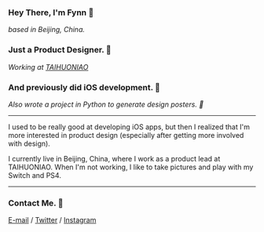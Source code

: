 ### Hey There, I'm Fynn 👋
*based in Beijing, China.*


### Just a Product Designer. 🔭
*Working at [TAIHUONIAO](www.taihuoniao.com)*

### And previously did iOS development. 🌱
*Also wrote a project in Python to generate design posters. 🤔*

---
I used to be really good at developing iOS apps, but then I realized that I'm more interested in product design (especially after getting more involved with design).

I currently live in Beijing, China, where I work as a product lead at TAIHUONIAO. When I'm not working, I like to take pictures and play with my Switch and PS4.

---

### Contact Me. 💬
[E-mail](flyang163@gmail.com) / [Twitter](https://twitter.com/fynnyang) / [Instagram](https://www.instagram.com/hey.fynnnn/)

<!--
**FFynn/FFynn** is a ✨ _special_ ✨ repository because its `README.md` (this file) appears on your GitHub profile.

Here are some ideas to get you started:

- 🔭 I’m currently working on ...
- 🌱 I’m currently learning ...
- 👯 I’m looking to collaborate on ...
- 🤔 I’m looking for help with ...
- 💬 Ask me about ...
- 📫 How to reach me: ...
- 😄 Pronouns: ...
- ⚡ Fun fact: ...
-->

